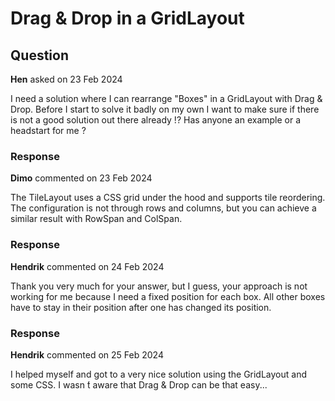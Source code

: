 # Drag & Drop in a GridLayout

## Question

**Hen** asked on 23 Feb 2024

I need a solution where I can rearrange "Boxes" in a GridLayout with Drag & Drop. Before I start to solve it badly on my own I want to make sure if there is not a good solution out there already !? Has anyone an example or a headstart for me ?

### Response

**Dimo** commented on 23 Feb 2024

The TileLayout uses a CSS grid under the hood and supports tile reordering. The configuration is not through rows and columns, but you can achieve a similar result with RowSpan and ColSpan.

### Response

**Hendrik** commented on 24 Feb 2024

Thank you very much for your answer, but I guess, your approach is not working for me because I need a fixed position for each box. All other boxes have to stay in their position after one has changed its position.

### Response

**Hendrik** commented on 25 Feb 2024

I helped myself and got to a very nice solution using the GridLayout and some CSS. I wasn ́t aware that Drag & Drop can be that easy...
